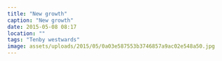 ```yaml
---
title: "New growth"
caption: "New growth"
date: 2015-05-08 08:17
location: ""
tags: "Tenby westwards"
image: assets/uploads/2015/05/0a03e587553b3746857a9ac02e548a50.jpg
---
```

